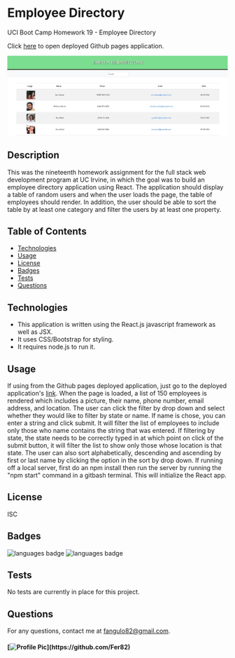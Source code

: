 # Employee Directory
UCI Boot Camp Homework 19 - Employee Directory

Click [here](https://fer82.github.io/employee-directory/) to open deployed Github pages application.

![deployed application](public/employee.jpg)

## Description 
 This was the nineteenth homework assignment for the full stack web development program at UC Irvine, in which the goal was to build an employee directory application using React. The application should display a table of random users and when the user loads the page, the table of employees should render. In addition, the user should be able to sort the table by at least one category and filter the users by at least one property.

## Table of Contents 
* [Technologies](#Technologies)
* [Usage](#Usage)
* [License](#License)
* [Badges](#Badges)
* [Tests](#Tests)
* [Questions](#Questions)

## Technologies 
* This application is written using the React.js javascript framework as well as JSX.
* It uses CSS/Bootstrap for styling.
* It requires node.js to run it.

## Usage 
If using from the Github pages deployed application, just go to the deployed application's [link](https://fer82.github.io/H-19-Employee-Directory/). When the page is loaded, a list of 150 employees is rendered which includes a picture, their name, phone number, email address, and location. The user can click the filter by drop down and select whether they would like to filter by state or name. If name is chose, you can enter a string and click submit. It will filter the list of employees to include only those who name contains the string that was entered. If filtering by state, the state needs to be correctly typed in at which point on click of the submit button, it will filter the list to show only those whose location is that state. The user can also sort alphabetically, descending and ascending by first or last name by clicking the option in the sort by drop down. If running off a local server, first do an npm install then run the server by running the "npm start" command in a gitbash terminal. This will initialize the React app.

## License 
 ISC

## Badges 
 ![languages badge](https://img.shields.io/github/languages/count/Fer82/employee_directory)
 ![languages badge](https://img.shields.io/github/languages/top/Fer82/employee_directory)

## Tests 
 No tests are currently in place for this project.

## Questions 
 For any questions, contact me at [fangulo82@gmail.com](mailto:fangulo82@gmail.com).
#### [![Profile Pic](https://avatars0.githubusercontent.com/u/20170711?)](https://github.com/Fer82)


